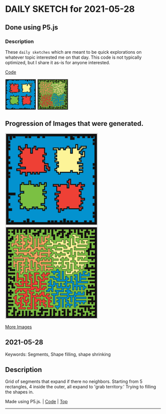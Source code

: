 # DAILY SKETCH for 2021-05-28

## Done using P5.js

### Description

These `daily sketches` which are meant to be quick explorations     on whatever topic interested me on that day. This code is not typically optimized, but I share it as-is     for anyone interested.

[Code](2021-05-28) 

<img src = 'images/keep_2021-05-28-17-05-26.png' width = '100'> <img src = 'images/keep_2021-05-28-17-16-10.png' width = '100'> 

## Progression of Images that were generated.

<img src = 'images/keep_2021-05-28-17-05-26.png' width = '300'> 
<img src = 'images/keep_2021-05-28-17-16-10.png' width = '300'> 


[More Images](2021-05-28/images) 


 ## 2021-05-28
Keywords: Segments, Shape filling, shape shrinking
 

## Description 

 Grid of segments that expand if there no neighbors. Starting from 5 rectangles, 4 inside the outer, all expand to 'grab territory.' Trying to filling the shapes in.
 

Made using P5.js. | [Code](2021/2021-05-28/) | [Top](#daily-sketches) 

-----

